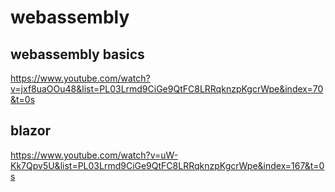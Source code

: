 # webassembly

## webassembly basics

https://www.youtube.com/watch?v=jxf8uaOOu48&list=PL03Lrmd9CiGe9QtFC8LRRqknzpKgcrWpe&index=70&t=0s

## blazor

https://www.youtube.com/watch?v=uW-Kk7Qpv5U&list=PL03Lrmd9CiGe9QtFC8LRRqknzpKgcrWpe&index=167&t=0s